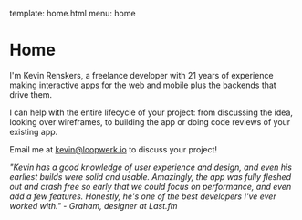 template: home.html
menu: home

# Home
I'm Kevin Renskers, a freelance developer with 21 years of experience making interactive apps for the web and mobile plus the backends that drive them.

I can help with the entire lifecycle of your project: from discussing the idea, looking over wireframes, to building the app or doing code reviews of your existing app.

Email me at [kevin@loopwerk.io](mailto:kevin@loopwerk.io) to discuss your project!

*"Kevin has a good knowledge of user experience and design, and even his earliest builds were solid and usable. Amazingly, the app was fully fleshed out and crash free so early that we could focus on performance, and even add a few features. Honestly, he's one of the best developers I've ever worked with." - Graham, designer at Last.fm*
